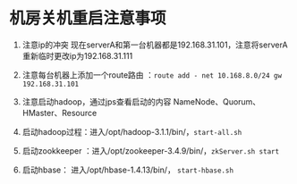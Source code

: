 # 机房关机重启注意事项

1. 注意ip的冲突 现在serverA和第一台机器都是192.168.31.101，注意将serverA重新临时更改ip为192.168.31.111

2. 注意每台机器上添加一个route路由 ：` route add - net 10.168.8.0/24 gw 192.168.31.101 `

3. 注意启动hadoop，通过jps查看启动的内容 NameNode、Quorum、HMaster、Resource

4. 启动hadoop过程：进入/opt/hadoop-3.1.1/bin/，` start-all.sh `

5. 启动zookkeeper ：进入/opt/zookeeper-3.4.9/bin/，` zkServer.sh start `

6. 启动hbase： 进入/opt/hbase-1.4.13/bin/， ` start-hbase.sh `


